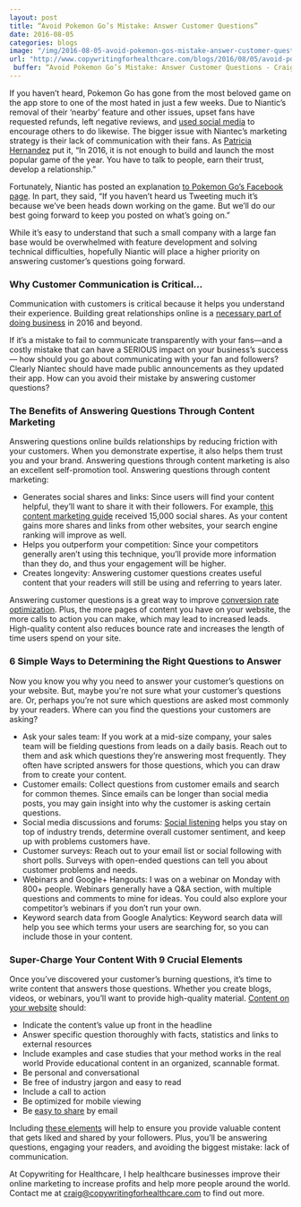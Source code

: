 ```yaml
---
layout: post
title: “Avoid Pokemon Go’s Mistake: Answer Customer Questions”
date: 2016-08-05
categories: blogs
image: "/img/2016-08-05-avoid-pokemon-gos-mistake-answer-customer-questions.png"
url: "http://www.copywritingforhealthcare.com/blogs/2016/08/05/avoid-pokemon-gos-mistake-answer-customer-questions.html"
 buffer: “Avoid Pokemon Go’s Mistake: Answer Customer Questions - Craig Warren http://www.copywritingforhealthcare.com/blogs/2016/08/05/avoid-pokemon-gos-mistake-answer-customer-questions.html"
---
```



If you haven’t heard, Pokemon Go has gone from the most beloved game on the app store to one of the most hated in just a few weeks. Due to Niantic’s removal of their ‘nearby’ feature and other issues, upset fans have requested refunds, left negative reviews, and [used social media](http://www.telegraph.co.uk/news/2016/07/31/pokemon-go-fans-devastated-after-game-update-resets-their-progre/) to encourage others to do likewise. The bigger issue with Niantec’s marketing strategy is their lack of communication with their fans. As [Patricia Hernandez](http://kotaku.com/even-pokemon-gos-biggest-fans-are-turning-against-it-ri-1784654305) put it, “In 2016, it is not enough to build and launch the most popular game of the year. You have to talk to people, earn their trust, develop a relationship.”

Fortunately, Niantic has posted an explanation [to Pokemon Go’s Facebook page](https://www.facebook.com/PokemonGO/posts/940141879465704). In part, they said, “If you haven’t heard us Tweeting much it’s because we’ve been heads down working on the game. But we’ll do our best going forward to keep you posted on what’s going on.”

While it’s easy to understand that such a small company with a large fan base would be overwhelmed with feature development and solving technical difficulties, hopefully Niantic will place a higher priority on answering customer’s questions going forward.

### Why Customer Communication is Critical…

Communication with customers is critical because it helps you understand their experience. Building great relationships online is a [necessary part of doing business](http://www.sightcall.com/4-ways-build-better-customer-relationships-online/) in 2016 and beyond.

If it’s a mistake to fail to communicate transparently with your fans—and a costly mistake that can have a SERIOUS impact on your business’s success— how should you go about communicating with your fan and followers? Clearly Niantec should have made public announcements as they updated their app. How can you avoid their mistake by answering customer questions?

### The Benefits of Answering Questions Through Content Marketing


Answering questions online builds relationships by reducing friction with your customers. When you demonstrate expertise, it also helps them trust you and your brand. Answering questions through content marketing is also an excellent self-promotion tool. Answering questions through content marketing: 

* Generates social shares and links: Since users will find your content helpful, they’ll want to share it with their followers. For example, [this content marketing guide](https://startupbuffer.com/resources/content-marketing-for-startups/) received 15,000 social shares. As your content gains more shares and links from other websites, your search engine ranking will improve as well. 
* Helps you outperform your competition: Since your competitors generally aren’t using this technique, you’ll provide more information than they do, and thus your engagement will be higher. 
* Creates longevity: Answering customer questions creates useful content that your readers will still be using and referring to years later. 

Answering customer questions is a great way to improve [conversion rate optimization](http://marketingland.com/answering-customers-questions-will-make-way-willing-convert-131280). Plus, the more pages of content you have on your website, the more calls to action you can make, which may lead to increased leads. High-quality content also reduces bounce rate and increases the length of time users spend on your site. 

### 6 Simple Ways to Determining the Right Questions to Answer

Now you know you why you need to answer your customer’s questions on your website. But, maybe you're not sure what your customer’s questions are. Or, perhaps you’re not sure which questions are asked most commonly by your readers. Where can you find the questions your customers are asking?

* Ask your sales team: If you work at a mid-size company, your sales team will be fielding questions from leads on a daily basis. Reach out to them and ask which questions they’re answering most frequently. They often have scripted answers for those questions, which you can draw from to create your content.
* Customer emails: Collect questions from customer emails and search for common themes. Since emails can be longer than social media posts, you may gain insight into why the customer is asking certain questions.
* Social media discussions and forums: [Social listening](https://mic.com/articles/27173/7-ways-startups-can-better-manage-customer-relationships#.mWxm7xzmY) helps you stay on top of industry trends, determine overall customer sentiment, and keep up with problems customers have.
* Customer surveys: Reach out to your email list or social following with short polls. Surveys with open-ended questions can tell you about customer problems and needs.
* Webinars and Google+ Hangouts: I was on a webinar on Monday with 800+ people. Webinars generally have a Q&A section, with multiple questions and comments to mine for ideas. You could also explore your competitor’s webinars if you don’t run your own.
* Keyword search data from Google Analytics: Keyword search data will help you see which terms your users are searching for, so you can include those in your content.  

### Super-Charge Your Content With 9 Crucial Elements

Once you’ve discovered your customer’s burning questions, it’s time to write content that answers those questions. Whether you create blogs, videos, or webinars, you’ll want to provide high-quality material. [Content on your website](http://www.inboundmarketingagents.com/inbound-marketing-agents-blog/bid/190442/Complete-Guide-to-Answering-Customer-Questions-on-Your-Business-Blog) should:

* Indicate the content’s value up front in the headline
* Answer specific question thoroughly with facts, statistics and links to external resources
* Include examples and case studies that your method works in the real world
Provide educational content in an organized, scannable format. 
* Be personal and conversational 
* Be free of industry jargon and easy to read 
* Include a call to action
* Be optimized for mobile viewing
* Be [easy to share](http://contentmarketinginstitute.com/2014/03/power-web-content-strategy-answer-questions/) by email


Including [these elements](http://buzzsumo.com/blog/how-to-be-the-best-answer-insights-from-600000-posts/) will help to ensure you provide valuable content that gets liked and shared by your followers. Plus, you’ll be answering questions, engaging your readers, and avoiding the biggest mistake: lack of communication.

At Copywriting for Healthcare, I help healthcare businesses improve their online marketing to increase profits and help more people around the world. Contact me at craig@copywritingforhealthcare.com to find out more.




